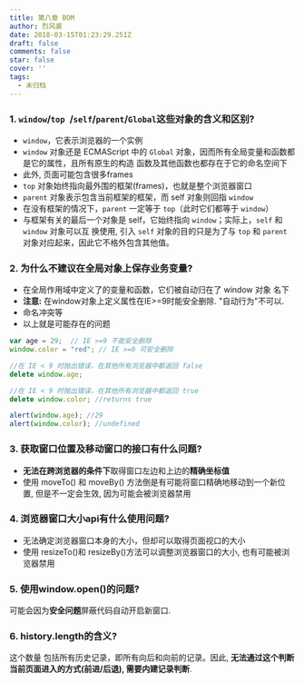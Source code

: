 ```yaml
---
title: 第八章 BOM
author: 烈风裘
date: 2018-03-15T01:23:29.251Z
draft: false
comments: false
star: false
cover: ''
tags: 
  - 未归档
---
```



### 1. `window`/`top `/`self`/`parent`/`Global`这些对象的含义和区别?

- `window`，它表示浏览器的一个实例
- `window` 对象还是 ECMAScript 中的 `Global` 对象，因而所有全局变量和函数都是它的属性，且所有原生的构造 函数及其他函数也都存在于它的命名空间下
- 此外, 页面可能包含很多frames
- `top` 对象始终指向最外围的框架(frames)，也就是整个浏览器窗口
- `parent` 对象表示包含当前框架的框架，而 self 对象则回指 `window`
- 在没有框架的情况下，`parent` 一定等于 `top`（此时它们都等于 `window`）
- 与框架有关的最后一个对象是 self，它始终指向 `window`；实际上，`self` 和 `window` 对象可以互 换使用, 引入 `self` 对象的目的只是为了与 `top` 和 `parent` 对象对应起来，因此它不格外包含其他值。

### 2. 为什么不建议在全局对象上保存业务变量?

- 在全局作用域中定义了的变量和函数，它们被自动归在了 window 对象 名下
- **注意:** 在window对象上定义属性在IE>=9时能安全删除. "自动行为"不可以.
- 命名冲突等
- 以上就是可能存在的问题

```js
var age = 29;  // IE >=9 不能安全删除
window.color = "red"; // IE >=9 可安全删除

//在 IE < 9 时抛出错误，在其他所有浏览器中都返回 false 
delete window.age;

//在 IE < 9 时抛出错误，在其他所有浏览器中都返回 true 
delete window.color; //returns true

alert(window.age); //29 
alert(window.color); //undefined
```


### 3. 获取窗口位置及移动窗口的接口有什么问题?

- **无法在跨浏览器的条件下**取得窗口左边和上边的**精确坐标值**
- 使用 moveTo() 和 moveBy() 方法倒是有可能将窗口精确地移动到一个新位置, 但是不一定会生效, 因为可能会被浏览器禁用

### 4. 浏览器窗口大小api有什么使用问题?

- 无法确定浏览器窗口本身的大小，但却可以取得页面视口的大小
- 使用 resizeTo()和 resizeBy()方法可以调整浏览器窗口的大小, 也有可能被浏览器禁用

### 5. 使用window.open()的问题?

可能会因为**安全问题**屏蔽代码自动开启新窗口.

### 6. history.length的含义?

这个数量 包括所有历史记录，即所有向后和向前的记录。因此, **无法通过这个判断当前页面进入的方式(前进/后退), 需要内建记录判断**.
